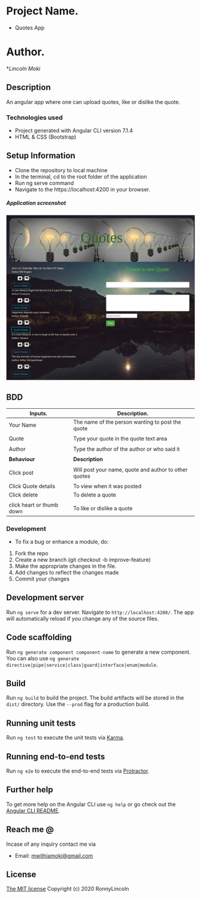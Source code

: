 # Project Name.
- Quotes App

# Author.
**Lincoln Moki*

## Description 

An angular app where one can upload quotes, like or dislike the quote.

### Technologies used
- Project generated with Angular CLI version 7.1.4
- HTML & CSS (Bootstrap)

## Setup Information
- Clone the repository to local machine
- In the terminal, cd to the root folder of the application
- Run ng serve command
- Navigate to the https://localhost:4200 in your browser.

##### Application screenshot
![screenshot](src/assets/image/quote.png)

## BDD

| Inputs.                  | Description.                                            |
|--------------------------|---------------------------------------------------------|
| Your Name                | The name of the person wanting to post the quote        |
|                          |                                                         |
| Quote                    | Type your quote in the quote text area                  |
|                          |                                                         |
| Author                   | Type the author of the author or who said it            |
|                          |                                                         |
| **Behaviour**            | **Description**                                         |
|                          |                                                         |
| Click post               | Will post your name, quote and author to other quotes   |
|                          |                                                         |
| Click Quote details      | To view when it was posted                              |                                        |                          |                                                         |
| Click delete             | To delete a quote                                       |
|                          |                                                         |
| click heart or thumb down| To like or dislike a quote                              |



### Development
- To fix a bug or enhance a module, do:

1. Fork the repo
2. Create a new branch (git checkout -b improve-feature)
3. Make the appropriate changes in the file.
4. Add changes to reflect the changes made
5. Commit your changes 


## Development server

Run `ng serve` for a dev server. Navigate to `http://localhost:4200/`. The app will automatically reload if you change any of the source files.

## Code scaffolding

Run `ng generate component component-name` to generate a new component. You can also use `ng generate directive|pipe|service|class|guard|interface|enum|module`.

## Build

Run `ng build` to build the project. The build artifacts will be stored in the `dist/` directory. Use the `--prod` flag for a production build.

## Running unit tests

Run `ng test` to execute the unit tests via [Karma](https://karma-runner.github.io).

## Running end-to-end tests

Run `ng e2e` to execute the end-to-end tests via [Protractor](http://www.protractortest.org/).

## Further help

To get more help on the Angular CLI use `ng help` or go check out the [Angular CLI README](https://github.com/angular/angular-cli/blob/master/README.md). 


## Reach me @
Incase of any inquiry contact me via
- Email: mwithiamoki@gmail.com

## License 
[The MIT license](LICENSE)
Copyright (c) 2020 RonnyLincoln




